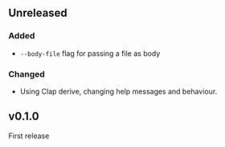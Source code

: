 ## Unreleased 

### Added

- `--body-file` flag for passing a file as body

### Changed

- Using Clap derive, changing help messages and behaviour. 

## v0.1.0

First release
